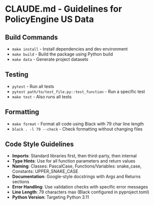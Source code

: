 # CLAUDE.md - Guidelines for PolicyEngine US Data

## Build Commands
- `make install` - Install dependencies and dev environment
- `make build` - Build the package using Python build
- `make data` - Generate project datasets

## Testing
- `pytest` - Run all tests
- `pytest path/to/test_file.py::test_function` - Run a specific test
- `make test` - Also runs all tests

## Formatting
- `make format` - Format all code using Black with 79 char line length
- `black . -l 79 --check` - Check formatting without changing files

## Code Style Guidelines
- **Imports**: Standard libraries first, then third-party, then internal
- **Type Hints**: Use for all function parameters and return values
- **Naming**: Classes: PascalCase, Functions/Variables: snake_case, Constants: UPPER_SNAKE_CASE
- **Documentation**: Google-style docstrings with Args and Returns sections
- **Error Handling**: Use validation checks with specific error messages
- **Line Length**: 79 characters max (Black configured in pyproject.toml)
- **Python Version**: Targeting Python 3.11